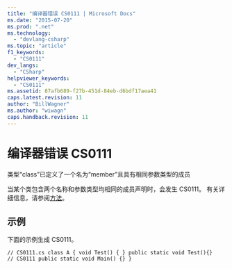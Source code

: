 ```yaml
---
title: "编译器错误 CS0111 | Microsoft Docs"
ms.date: "2015-07-20"
ms.prod: ".net"
ms.technology: 
  - "devlang-csharp"
ms.topic: "article"
f1_keywords: 
  - "CS0111"
dev_langs: 
  - "CSharp"
helpviewer_keywords: 
  - "CS0111"
ms.assetid: 87afb689-f27b-451d-84eb-d6bdf17aea41
caps.latest.revision: 11
author: "BillWagner"
ms.author: "wiwagn"
caps.handback.revision: 11
---
```

# 编译器错误 CS0111
类型“class”已定义了一个名为“member”且具有相同参数类型的成员  
  
 当某个类包含两个名称和参数类型均相同的成员声明时，会发生 CS0111。 有关详细信息，请参阅[方法](../../csharp/programming-guide/classes-and-structs/methods.md)。  
  
## 示例  
 下面的示例生成 CS0111。  
  
```  
// CS0111.cs class A { void Test() { } public static void Test(){}   // CS0111 public static void Main() {} }  
```